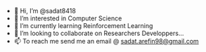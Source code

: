 - 👋 Hi, I’m @sadat8418
- 👀 I’m interested in Computer Science
- 🌱 I’m currently learning Reinforcement Learning
- 💞️ I’m looking to collaborate on Researchers Developpers...
- 📫 To reach me send me an email @ sadat.arefin98@gmail.com

<!---
sadat8418/sadat8418 is a ✨ special ✨ repository because its `README.md` (this file) appears on your GitHub profile.
You can click the Preview link to take a look at your changes.
--->
